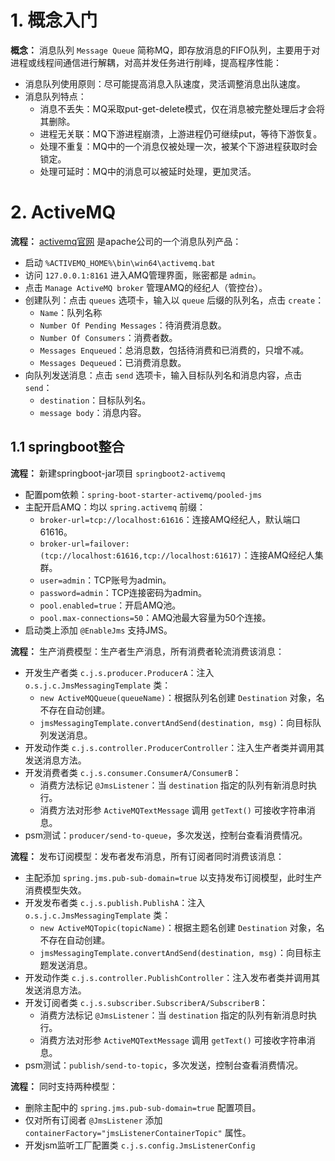 # 1. 概念入门

**概念：** 消息队列 `Message Queue` 简称MQ，即存放消息的FIFO队列，主要用于对进程或线程间通信进行解耦，对高并发任务进行削峰，提高程序性能：
- 消息队列使用原则：尽可能提高消息入队速度，灵活调整消息出队速度。
- 消息队列特点：
    - 消息不丢失：MQ采取put-get-delete模式，仅在消息被完整处理后才会将其删除。
    - 进程无关联：MQ下游进程崩溃，上游进程仍可继续put，等待下游恢复。
    - 处理不重复：MQ中的一个消息仅被处理一次，被某个下游进程获取时会锁定。
    - 处理可延时：MQ中的消息可以被延时处理，更加灵活。

# 2. ActiveMQ

**流程：** [activemq官网](http://activemq.apache.org/) 是apache公司的一个消息队列产品：
- 启动 `%ACTIVEMQ_HOME%\bin\win64\activemq.bat`
- 访问 `127.0.0.1:8161` 进入AMQ管理界面，账密都是 `admin`。
- 点击 `Manage ActiveMQ broker` 管理AMQ的经纪人（管控台）。
- 创建队列：点击 `queues` 选项卡，输入以 `queue` 后缀的队列名，点击 `create`：
    - `Name`：队列名称
    - `Number Of Pending Messages`：待消费消息数。
    - `Number Of Consumers`：消费者数。
    - `Messages Enqueued`：总消息数，包括待消费和已消费的，只增不减。
    - `Messages Dequeued`：已消费消息数。
- 向队列发送消息：点击 `send` 选项卡，输入目标队列名和消息内容，点击 `send`：
    - `destination`：目标队列名。
    - `message body`：消息内容。

## 1.1 springboot整合

**流程：** 新建springboot-jar项目 `springboot2-activemq`
- 配置pom依赖：`spring-boot-starter-activemq/pooled-jms`
- 主配开启AMQ：均以 `spring.activemq` 前缀：
    - `broker-url=tcp://localhost:61616`：连接AMQ经纪人，默认端口61616。
    - `broker-url=failover:(tcp://localhost:61616,tcp://localhost:61617)`：连接AMQ经纪人集群。
    - `user=admin`：TCP账号为admin。
    - `password=admin`：TCP连接密码为admin。
    - `pool.enabled=true`：开启AMQ池。
    - `pool.max-connections=50`：AMQ池最大容量为50个连接。
- 启动类上添加 `@EnableJms` 支持JMS。

**流程：** 生产消费模型：生产者生产消息，所有消费者轮流消费该消息：
- 开发生产者类 `c.j.s.producer.ProducerA`：注入 `o.s.j.c.JmsMessagingTemplate` 类：
    - `new ActiveMQQueue(queueName)`：根据队列名创建 `Destination` 对象，名不存在自动创建。
    - `jmsMessagingTemplate.convertAndSend(destination, msg)`：向目标队列发送消息。
- 开发动作类 `c.j.s.controller.ProducerController`：注入生产者类并调用其发送消息方法。
- 开发消费者类 `c.j.s.consumer.ConsumerA/ConsumerB`：
    - 消费方法标记 `@JmsListener`：当 `destination` 指定的队列有新消息时执行。
    - 消费方法对形参 `ActiveMQTextMessage` 调用 `getText()` 可接收字符串消息。
- psm测试：`producer/send-to-queue`，多次发送，控制台查看消费情况。

**流程：** 发布订阅模型：发布者发布消息，所有订阅者同时消费该消息：
- 主配添加 `spring.jms.pub-sub-domain=true` 以支持发布订阅模型，此时生产消费模型失效。
- 开发发布者类 `c.j.s.publish.PublishA`：注入 `o.s.j.c.JmsMessagingTemplate` 类：
    - `new ActiveMQTopic(topicName)`：根据主题名创建 `Destination` 对象，名不存在自动创建。
    - `jmsMessagingTemplate.convertAndSend(destination, msg)`：向目标主题发送消息。
- 开发动作类 `c.j.s.controller.PublishController`：注入发布者类并调用其发送消息方法。
- 开发订阅者类 `c.j.s.subscriber.SubscriberA/SubscriberB`：
    - 消费方法标记 `@JmsListener`：当 `destination` 指定的队列有新消息时执行。
    - 消费方法对形参 `ActiveMQTextMessage` 调用 `getText()` 可接收字符串消息。
- psm测试：`publish/send-to-topic`，多次发送，控制台查看消费情况。

**流程：** 同时支持两种模型：
- 删除主配中的 `spring.jms.pub-sub-domain=true` 配置项目。
- 仅对所有订阅者 `@JmsListener` 添加 `containerFactory="jmsListenerContainerTopic"` 属性。
- 开发jsm监听工厂配置类 `c.j.s.config.JmsListenerConfig`

